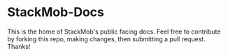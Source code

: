 StackMob-Docs
=============

This is the home of StackMob's public facing docs.  Feel free to contribute by forking this repo, making changes, then submitting a pull request.  Thanks!
